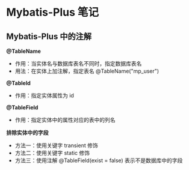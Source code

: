 # Mybatis-Plus 笔记

## Mybatis-Plus 中的注解

**@TableName**
+ 作用：当实体名与数据库表名不同时，指定数据库表名
+ 用法：在实体上加注解，指定表名 @TableName("mp_user")

**@TableId**
+ 作用：指定实体属性为 id 

**@TableField**
+ 作用：指定实体中的属性对应的表中的列名

**排除实体中的字段**
+ 方法一：使用关键字 transient 修饰
+ 方法二：使用关键字 static 修饰
+ 方法三：使用注解 @TableField(exist = false) 表示不是数据库中的字段